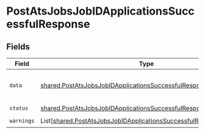 # PostAtsJobsJobIDApplicationsSuccessfulResponse


## Fields

| Field                                                                                                                                                                                                                                                                                                                                                                                                                        | Type                                                                                                                                                                                                                                                                                                                                                                                                                         | Required                                                                                                                                                                                                                                                                                                                                                                                                                     | Description                                                                                                                                                                                                                                                                                                                                                                                                                  | Example                                                                                                                                                                                                                                                                                                                                                                                                                      |
| ---------------------------------------------------------------------------------------------------------------------------------------------------------------------------------------------------------------------------------------------------------------------------------------------------------------------------------------------------------------------------------------------------------------------------- | ---------------------------------------------------------------------------------------------------------------------------------------------------------------------------------------------------------------------------------------------------------------------------------------------------------------------------------------------------------------------------------------------------------------------------- | ---------------------------------------------------------------------------------------------------------------------------------------------------------------------------------------------------------------------------------------------------------------------------------------------------------------------------------------------------------------------------------------------------------------------------- | ---------------------------------------------------------------------------------------------------------------------------------------------------------------------------------------------------------------------------------------------------------------------------------------------------------------------------------------------------------------------------------------------------------------------------- | ---------------------------------------------------------------------------------------------------------------------------------------------------------------------------------------------------------------------------------------------------------------------------------------------------------------------------------------------------------------------------------------------------------------------------- |
| `data`                                                                                                                                                                                                                                                                                                                                                                                                                       | [shared.PostAtsJobsJobIDApplicationsSuccessfulResponseData](../../models/shared/postatsjobsjobidapplicationssuccessfulresponsedata.md)                                                                                                                                                                                                                                                                                       | :heavy_check_mark:                                                                                                                                                                                                                                                                                                                                                                                                           | N/A                                                                                                                                                                                                                                                                                                                                                                                                                          | {"id":"26vafvWSRmbhNcxJYqjCzuJg","remote_id":"32","outcome":"HIRED","rejection_reason_name":"Any text string","current_stage_id":"5J7L4b48wBfffYwek9Az9pkM","job_id":"H5daSm8e85Dmvmne3wLeCPhX","candidate_id":"H77fDF8uvEzGNPRubiz5DvQ7","changed_at":"2022-08-07T14:01:29.196Z","remote_deleted_at":null,"remote_created_at":"2022-08-07T14:01:29.196Z","remote_updated_at":"2022-08-07T14:01:29.196Z","remote_data":null} |
| `status`                                                                                                                                                                                                                                                                                                                                                                                                                     | [shared.PostAtsJobsJobIDApplicationsSuccessfulResponseStatus](../../models/shared/postatsjobsjobidapplicationssuccessfulresponsestatus.md)                                                                                                                                                                                                                                                                                   | :heavy_check_mark:                                                                                                                                                                                                                                                                                                                                                                                                           | N/A                                                                                                                                                                                                                                                                                                                                                                                                                          |                                                                                                                                                                                                                                                                                                                                                                                                                              |
| `warnings`                                                                                                                                                                                                                                                                                                                                                                                                                   | List[[shared.PostAtsJobsJobIDApplicationsSuccessfulResponseWarnings](../../models/shared/postatsjobsjobidapplicationssuccessfulresponsewarnings.md)]                                                                                                                                                                                                                                                                         | :heavy_check_mark:                                                                                                                                                                                                                                                                                                                                                                                                           | N/A                                                                                                                                                                                                                                                                                                                                                                                                                          |                                                                                                                                                                                                                                                                                                                                                                                                                              |
